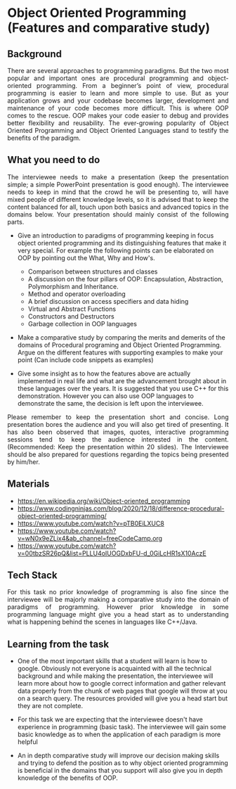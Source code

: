 # Object Oriented Programming (Features and comparative study)

## Background

<div align="justify">
There are several approaches to programming paradigms. But the two most popular and important ones are procedural programming and object-oriented programming. From a beginner’s point of view, procedural programming is easier to learn and more simple to use. But as your application grows and your codebase becomes larger, development and maintenance of your code becomes more difficult. This is where OOP comes to the rescue. OOP makes your code easier to debug and provides better flexibility and reusability. The ever-growing popularity of Object Oriented Programming and Object Oriented Languages stand to testify the benefits of the paradigm. 
</div>

## What you need to do

<div align="justify">
The interviewee needs to make a presentation (keep the presentation simple; a simple PowerPoint presentation is good enough). The interviewee needs to keep in mind that the crowd he will be presenting to, will have mixed people of different knowledge levels, so it is advised that to keep the content balanced for all, touch upon both basics and advanced topics in the domains below. Your presentation should mainly consist of the following parts.
</div>

* Give an introduction to paradigms of programming keeping in focus object oriented programming and its distinguishing features that make it very special. For example the following points can be elaborated on OOP by pointing out the What, Why and How's. 
	* Comparison between structures and classes
    * A discussion on the four pillars of OOP: Encapsulation, Abstraction, Polymorphism and Inheritance.
    * Method and operator overloading
    * A brief discussion on access specifiers and data hiding
    * Virtual and Abstract Functions
    * Constructors and Destructors
    * Garbage collection in OOP languages
* Make a comparative study by comparing the merits and demerits of the domains of Procedural programing and Object Oriented Programming. Argue on the different features with supporting examples to make your point (Can include code snippets as examples)

* Give some insight as to how the features above are actually implemented in real life and what are the advancement brought about in these languages over the years. It is suggested that you use C++ for this demonstration. However you can also use OOP languages to demonstrate the same, the decision is left upon the interviewee.


<div align="justify">
Please remember to keep the presentation short and concise. Long presentation bores the audience and you will also get tired of presenting. It has also been observed that images, quotes, interactive programming sessions tend to keep the audience interested in the content. (Recommended: Keep the presentation within 20 slides). The Interviewee should be also prepared for questions regarding the topics being presented by him/her.
</div>

## Materials
* https://en.wikipedia.org/wiki/Object-oriented_programming
* https://www.codingninjas.com/blog/2020/12/18/difference-procedural-object-oriented-programming/
* https://www.youtube.com/watch?v=pTB0EiLXUC8
* https://www.youtube.com/watch?v=wN0x9eZLix4&ab_channel=freeCodeCamp.org
* https://www.youtube.com/watch?v=00tbzSR26pQ&list=PLLU4oIUOGDxbFU-d_0GiLcHR1sX10AczE


## Tech Stack

<div align="justify">
For this task no prior knowledge of programming is also fine since the interviewee will be majorly making a comparative study into the domain of paradigms of programming. However prior knowledge in some programming language might give you a head start as to understanding what is happening behind the scenes in languages like C++/Java.
</div>

## Learning from the task
* One of the most important skills that a student will learn is how to google. Obviously not everyone is acquainted with all the technical background and while making the presentation, the interviewee will learn more about how to google correct information and gather relevant data properly from the chunk of web pages that google will throw at you on a search query. The resources provided will give you a head start but they are not complete.

* For this task we are expecting that the interviewee doesn't have experience in programming (basic task). The interviewee will gain some basic knowledge as to when the application of each paradigm is more helpful

* An in depth comparative study will improve our decision making skills and trying to defend the position as to why object oriented programming is beneficial in the domains that you support will also give you in depth knowledge of the benefits of OOP.
